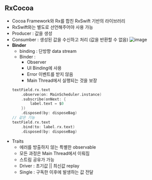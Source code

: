 ## RxCocoa
- Cocoa Framework와 Rx를 합친 RxSwift 기반의 라이브러리
- RxSwift와는 별도로 선언해주어야 사용 가능
- Producer : 값을 생성
- Consumber : 생성된 값을 수신하고 처리 (값을 반환할 수 없음) 
  ![image](https://user-images.githubusercontent.com/46417892/159453578-8792e72f-4097-4348-b9ba-7605a2507c7c.png) 
- **Binder**
  - binding : 단방향 data stream
  - Binder : 
    - Observer 
    - UI Binding에 사용
    - Error 이벤트를 받지 않음
    - Main Thread에서 실행되는 것을 보장
  ```swift
  textField.rx.text
      .observe(on: MainScheduler.instance)
      .subscribe(onNext: {
          label.text = $0
      })
      .disposed(by: disposeBag)
  // 같은 기능
  textField.rx.text
      .bind(to: label.rx.text)
      .disposed(by: disposeBag)
  ```
- Traits
  - 에러를 방출하지 않는 특별한 observable
  - 모든 과정은 Main Thread에서 이뤄짐
  - 스트림 공유가 가능
  - Driver : 초기값 || 최신값 replay
  - Single : 구독한 이후에 발생하는 값 전달
